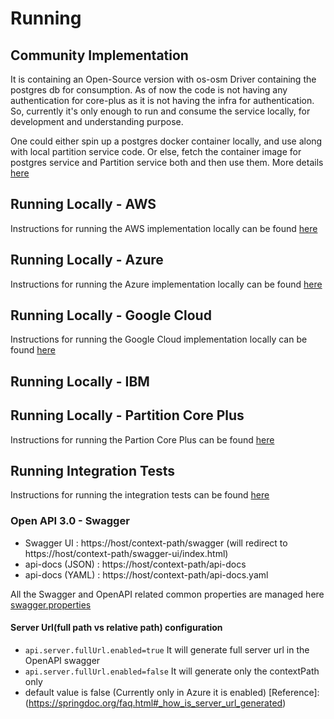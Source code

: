 # Running

## Community Implementation

It is containing an Open-Source version with os-osm Driver containing the postgres db for consumption. As of now the code is not having any authentication for core-plus as it is not having the infra for authentication.
So, currently it's only enough to run and consume the service locally, for development and understanding purpose.

One could either spin up a postgres docker container locally, and use along with local partition service code. Or else, fetch the container image for postgres service and Partition service both and then use them. More details [here](#running-locally---partition-core-plus) 

## Running Locally - AWS

Instructions for running the AWS implementation locally can be found [here](https://community.opengroup.org/osdu/platform/system/partition/-/blob/master/provider/partition-aws/README.md)

## Running Locally - Azure

Instructions for running the Azure implementation locally can be found [here](https://community.opengroup.org/osdu/platform/system/partition/-/blob/master/provider/partition-azure/README.md)

## Running Locally - Google Cloud

Instructions for running the Google Cloud implementation locally can be found [here](https://community.opengroup.org/osdu/platform/system/partition/-/blob/master/provider/partition-gc/README.md)

## Running Locally - IBM

## Running Locally - Partition Core Plus
Instructions for running the Partion Core Plus can be found [here](https://community.opengroup.org/osdu/platform/system/partition/-/blob/master/partition-core-plus/README.md)

## Running Integration Tests

Instructions for running the integration tests can be found [here](https://community.opengroup.org/osdu/platform/system/partition/-/blob/master/testing/README.md)

### Open API 3.0 - Swagger
- Swagger UI : https://host/context-path/swagger (will redirect to https://host/context-path/swagger-ui/index.html)
- api-docs (JSON) : https://host/context-path/api-docs
- api-docs (YAML) : https://host/context-path/api-docs.yaml

All the Swagger and OpenAPI related common properties are managed here [swagger.properties](https://community.opengroup.org/osdu/platform/system/partition/-/blob/master/partition-core/src/main/resources/swagger.properties)

#### Server Url(full path vs relative path) configuration
- `api.server.fullUrl.enabled=true` It will generate full server url in the OpenAPI swagger
- `api.server.fullUrl.enabled=false` It will generate only the contextPath only
- default value is false (Currently only in Azure it is enabled)
[Reference]:(https://springdoc.org/faq.html#_how_is_server_url_generated) 